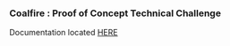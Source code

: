 ### Coalfire : Proof of Concept Technical Challenge
Documentation located [HERE](https://github.com/bmadsen85/coalfire-poc/wiki/Coalfire-:-Proof-of-Concept-Documentation)


